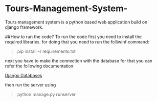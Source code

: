 # Tours-Management-System-
Tours management system is a python based web application build on django framework.

##How to run the code?
To run the code first you need to install the required libraries.
for doing that you need to run the folliwinf command:

>pip install -r requirements.txt

next you have to make the connection with the database for that you can refer the following documentation

[Django Databases](https://docs.djangoproject.com/en/4.1/ref/databases/)

then run the server using


>python manage.py runserver

